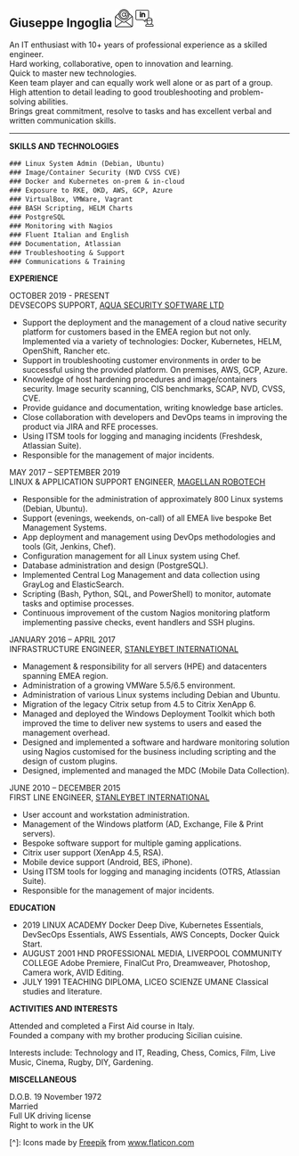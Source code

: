 ## Giuseppe Ingoglia [![new-email](/assets/img/email-32.png)](mailto:giuseppe.ingoglia@protonmail.com) [![Linkedin](/assets/img/linkedin-32.png)](https://www.linkedin.com/in/gmingoglia) 

An IT enthusiast with 10+ years of professional experience as a skilled engineer.<br>
Hard working, collaborative, open to innovation and learning.<br>
Quick to master new technologies.<br>
Keen team player and can equally work well alone or as part of a group.<br>
High attention to detail leading to good troubleshooting and problem-solving abilities.<br>
Brings great commitment, resolve to tasks and has excellent verbal and written communication skills.

------
**SKILLS AND TECHNOLOGIES**
```
### Linux System Admin (Debian, Ubuntu)
### Image/Container Security (NVD CVSS CVE)
### Docker and Kubernetes on-prem & in-cloud
### Exposure to RKE, OKD, AWS, GCP, Azure
### VirtualBox, VMWare, Vagrant
### BASH Scripting, HELM Charts
### PostgreSQL
### Monitoring with Nagios
### Fluent Italian and English
### Documentation, Atlassian
### Troubleshooting & Support
### Communications & Training
```
**EXPERIENCE**

OCTOBER 2019 - PRESENT<br>
DEVSECOPS SUPPORT, <a href="https://www.aquasec.com/">AQUA SECURITY SOFTWARE LTD</a>

- Support the deployment and the management of a cloud native security platform for customers based in the EMEA region but not only.
  Implemented via a variety of technologies: Docker, Kubernetes, HELM, OpenShift, Rancher etc.
- Support in troubleshooting customer environments in order to be successful using the provided platform. On premises, AWS, GCP, Azure.
- Knowledge of host hardening procedures and image/containers security. Image security scanning, CIS benchmarks, SCAP, NVD, CVSS, CVE.
- Provide guidance and documentation, writing knowledge base articles.
- Close collaboration with developers and DevOps teams in improving the product via JIRA and RFE processes.
- Using ITSM tools for logging and managing incidents (Freshdesk, Atlassian Suite).
- Responsible for the management of major incidents.

MAY 2017 – SEPTEMBER 2019<br>
LINUX & APPLICATION SUPPORT ENGINEER, <a href="https://www.magellanrobotech.com/en/">MAGELLAN ROBOTECH</a>

- Responsible for the administration of approximately 800 Linux systems (Debian, Ubuntu). 
- Support (evenings, weekends, on-call) of all EMEA live bespoke Bet Management Systems. 
- App deployment and management using DevOps methodologies and tools (Git, Jenkins, Chef). 
- Configuration management for all Linux system using Chef. 
- Database administration and design (PostgreSQL).
- Implemented Central Log Management and data collection using GrayLog and ElasticSearch. 
- Scripting (Bash, Python, SQL, and PowerShell) to monitor, automate tasks and optimise processes.
- Continuous improvement of the custom Nagios monitoring platform implementing passive checks, event handlers and SSH plugins.

JANUARY 2016 – APRIL 2017<br>
INFRASTRUCTURE ENGINEER, <a href="https://www.stanleybetcorporate.com/en/">STANLEYBET INTERNATIONAL</a>

- Management & responsibility for all servers (HPE) and datacenters spanning EMEA region.
- Administration of a growing VMWare 5.5/6.5 environment.
- Administration of various Linux systems including Debian and Ubuntu.
- Migration of the legacy Citrix setup from 4.5 to Citrix XenApp 6.
- Managed and deployed the Windows Deployment Toolkit which both improved the time to deliver new systems to users and eased the management overhead.
- Designed and implemented a software and hardware monitoring solution using Nagios customised for the business including scripting and the design of custom plugins.
- Designed, implemented and managed the MDC (Mobile Data Collection).

JUNE 2010 – DECEMBER 2015<br>
FIRST LINE ENGINEER, <a href="https://www.stanleybetcorporate.com/en/">STANLEYBET INTERNATIONAL</a>

- User account and workstation administration.
- Management of the Windows platform (AD, Exchange, File & Print servers).
- Bespoke software support for multiple gaming applications.
- Citrix user support (XenApp 4.5, RSA). 
- Mobile device support (Android, BES, iPhone). 
- Using ITSM tools for logging and managing incidents (OTRS, Atlassian Suite). 
- Responsible for the management of major incidents.

**EDUCATION**

- 2019 LINUX ACADEMY Docker Deep Dive, Kubernetes Essentials, DevSecOps Essentials, AWS Essentials, AWS Concepts, Docker Quick Start.
- AUGUST 2001 HND PROFESSIONAL MEDIA, LIVERPOOL COMMUNITY COLLEGE Adobe Premiere, FinalCut Pro, Dreamweaver, Photoshop, Camera work, AVID Editing.
- JULY 1991 TEACHING DIPLOMA, LICEO SCIENZE UMANE Classical studies and literature.

**ACTIVITIES AND INTERESTS**

Attended and completed a First Aid course in Italy.<br>
Founded a company with my brother producing Sicilian cuisine.

Interests include: Technology and IT, Reading, Chess, Comics, Film, Live Music, Cinema, Rugby, DIY, Gardening.

**MISCELLANEOUS**

D.O.B. 19 November 1972<br>
Married<br>
Full UK driving license<br>
Right to work in the UK<br>

[^]: Icons made by <a href="https://www.flaticon.com/authors/freepik" title="Freepik">Freepik</a> from <a href="https://www.flaticon.com/" title="Flaticon"> www.flaticon.com</a>
